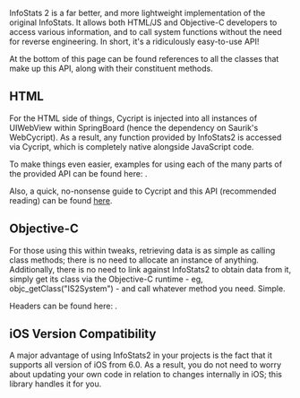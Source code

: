 InfoStats 2 is a far better, and more lightweight implementation of the original InfoStats. It allows both HTML/JS and Objective-C developers to access various information, and to call system functions without the need for reverse engineering. In short, it's a ridiculously easy-to-use API!

At the bottom of this page can be found references to all the classes that make up this API, along with their constituent methods.

HTML
----

For the HTML side of things, Cycript is injected into all instances of UIWebView within SpringBoard (hence the dependency on Saurik's WebCycript). As a result, any function provided by InfoStats2 is accessed via Cycript, which is completely native alongside JavaScript code.

To make things even easier, examples for using each of the many parts of the provided API can be found here: .

Also, a quick, no-nonsense guide to Cycript and this API (recommended reading) can be found <a href="api_intro_html.html">here</a>.

Objective-C
-----------

For those using this within tweaks, retrieving data is as simple as calling class methods; there is no need to allocate an instance of anything. Additionally, there is no need to link against InfoStats2 to obtain data from it, simply get its class via the Objective-C runtime - eg, objc_getClass("IS2System") - and call whatever method you need. Simple.

Headers can be found here: .

iOS Version Compatibility
------------------------

A major advantage of using InfoStats2 in your projects is the fact that it supports all version of iOS from 6.0. As a result, you do not need to worry about updating your own code in relation to changes internally in iOS; this library handles it for you.
